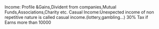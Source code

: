 Income: Profile &Gains,Divident from companies,Mutual Funds,Associations,Charity etc.
Casual Income:Unexpected income of non repetitive nature is called casual income.(lottery,gambling...) 30% Tax if Earns more than 10000
